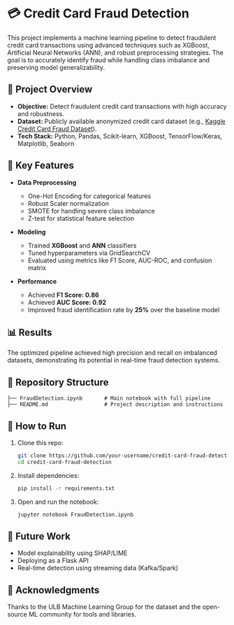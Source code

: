 # 💳 Credit Card Fraud Detection

This project implements a machine learning pipeline to detect fraudulent credit card transactions using advanced techniques such as XGBoost, Artificial Neural Networks (ANN), and robust preprocessing strategies. The goal is to accurately identify fraud while handling class imbalance and preserving model generalizability.

## 📌 Project Overview

- **Objective:** Detect fraudulent credit card transactions with high accuracy and robustness.
- **Dataset:** Publicly available anonymized credit card dataset (e.g., [Kaggle Credit Card Fraud Dataset](https://www.kaggle.com/mlg-ulb/creditcardfraud)).
- **Tech Stack:** Python, Pandas, Scikit-learn, XGBoost, TensorFlow/Keras, Matplotlib, Seaborn

## 🧠 Key Features

- **Data Preprocessing**
  - One-Hot Encoding for categorical features
  - Robust Scaler normalization
  - SMOTE for handling severe class imbalance
  - Z-test for statistical feature selection

- **Modeling**
  - Trained **XGBoost** and **ANN** classifiers
  - Tuned hyperparameters via GridSearchCV
  - Evaluated using metrics like F1 Score, AUC-ROC, and confusion matrix

- **Performance**
  - Achieved **F1 Score: 0.86**
  - Achieved **AUC Score: 0.92**
  - Improved fraud identification rate by **25%** over the baseline model

## 📊 Results

The optimized pipeline achieved high precision and recall on imbalanced datasets, demonstrating its potential in real-time fraud detection systems.

## 📁 Repository Structure

```
├── FraudDetection.ipynb       # Main notebook with full pipeline
├── README.md                  # Project description and instructions
```

## 🚀 How to Run

1. Clone this repo:
   ```bash
   git clone https://github.com/your-username/credit-card-fraud-detection.git
   cd credit-card-fraud-detection
   ```

2. Install dependencies:
   ```bash
   pip install -r requirements.txt
   ```

3. Open and run the notebook:
   ```bash
   jupyter notebook FraudDetection.ipynb
   ```

## 📌 Future Work

- Model explainability using SHAP/LIME
- Deploying as a Flask API
- Real-time detection using streaming data (Kafka/Spark)

## 🙌 Acknowledgments

Thanks to the ULB Machine Learning Group for the dataset and the open-source ML community for tools and libraries.
